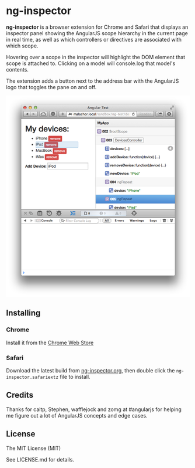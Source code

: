 # ng-inspector

__ng-inspector__ is a browser extension for Chrome and Safari that displays an inspector panel showing the AngularJS scope hierarchy in the current page in real time, as well as which controllers or directives are associated with which scope.

Hovering over a scope in the inspector will highlight the DOM element that scope is attached to. Clicking on a model will console.log that model's contents.

The extension adds a button next to the address bar with the AngularJS logo that toggles the pane on and off.

![screenshot](screenshot.png?raw=true)

## Installing

### Chrome

Install it from the [Chrome Web Store](https://chrome.google.com/webstore/detail/ng-inspector/aadgmnobpdmgmigaicncghmmoeflnamj)

### Safari

Download the latest build from [ng-inspector.org](http://ng-inspector.org), then double click the `ng-inspector.safariextz` file to install.

## Credits

Thanks for caitp, Stephen, wafflejock and zomg at #angularjs for helping me figure out a lot of AngularJS concepts and edge cases.

## License

The MIT License (MIT)  

See LICENSE.md for details.